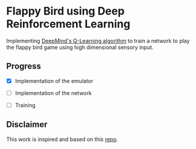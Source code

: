 # Flappy Bird using Deep Reinforcement Learning
Implementing [DeepMind's Q-Learning algorithm](https://arxiv.org/pdf/1312.5602.pdf) to train a network to play the flappy bird game using high dimensional sensory input.

## Progress

- [x] Implementation of the emulator

- [ ] Implementation of the network

- [ ] Training

## Disclaimer
This work is inspired and based on this [repo](https://github.com/yanpanlau/Keras-FlappyBird). 

